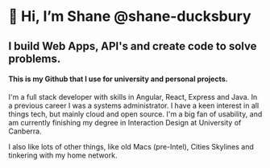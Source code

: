 # 👋 Hi, I’m Shane @shane-ducksbury
## I build Web Apps, API's and create code to solve problems.
#### This is my Github that I use for university and personal projects.
I'm a full stack developer with skills in Angular, React, Express and Java. In a previous career I was a systems administrator. I have a keen interest in all things tech, but mainly cloud and open source. I'm a big fan of usability, and am currently finishing my degree in Interaction Design at University of Canberra.

I also like lots of other things, like old Macs (pre-Intel), Cities Skylines and tinkering with my home network.
